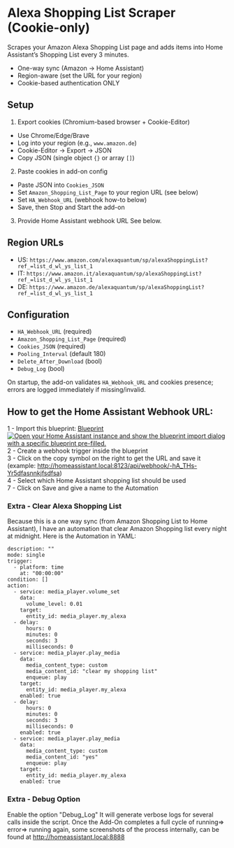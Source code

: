 # Alexa Shopping List Scraper (Cookie-only)
Scrapes your Amazon Alexa Shopping List page and adds items into Home Assistant’s Shopping List every 3 minutes.

- One-way sync (Amazon → Home Assistant)
- Region-aware (set the URL for your region)
- Cookie-based authentication ONLY

## Setup
1) Export cookies (Chromium-based browser + Cookie-Editor)
- Use Chrome/Edge/Brave
- Log into your region (e.g., `www.amazon.de`)
- Cookie-Editor → Export → JSON
- Copy JSON (single object `{}` or array `[]`)

2) Paste cookies in add-on config
- Paste JSON into `Cookies_JSON`
- Set `Amazon_Shopping_List_Page` to your region URL (see below)
- Set `HA_Webhook_URL` (webhook how-to below)
- Save, then Stop and Start the add-on

3) Provide Home Assistant webhook URL
See below.

## Region URLs
- US: `https://www.amazon.com/alexaquantum/sp/alexaShoppingList?ref_=list_d_wl_ys_list_1`
- IT: `https://www.amazon.it/alexaquantum/sp/alexaShoppingList?ref_=list_d_wl_ys_list_1`
- DE: `https://www.amazon.de/alexaquantum/sp/alexaShoppingList?ref_=list_d_wl_ys_list_1`

## Configuration
- `HA_Webhook_URL` (required)
- `Amazon_Shopping_List_Page` (required)
- `Cookies_JSON` (required)
- `Pooling_Interval` (default 180)
- `Delete_After_Download` (bool)
- `Debug_Log` (bool)

On startup, the add-on validates `HA_Webhook_URL` and cookies presence; errors are logged immediately if missing/invalid.

## How to get the Home Assistant Webhook URL:<BR>
1 - Import this blueprint: [Blueprint](/alexa_shopping_list_scraper%2FBlueprint_Import-Alexa-Shoppinglist.yaml)<BR>
[![Open your Home Assistant instance and show the blueprint import dialog with a specific blueprint pre-filled.](https://my.home-assistant.io/badges/blueprint_import.svg)](https://my.home-assistant.io/redirect/blueprint_import/?blueprint_url=https%3A//github.com/Infraviored/alexa_list_ha_import/blob/main/alexa_shopping_list_scraper/Blueprint_Import-Alexa-Shoppinglist.yaml)<BR>
2 - Create a webhook trigger inside the blueprint<BR>
3 - Click on the copy symbol on the right to get the URL and save it (example: http://homeassistant.local:8123/api/webhook/-hA_THs-Yr5dfasnnkjfsdfsa)<BR>
4 - Select which Home Assistant shopping list should be used<BR>
7 - Click on Save and give a name to the Automation<BR>

### Extra - Clear Alexa Shopping List
Because this is a one way sync (from Amazon Shopping List to Home Assistant), I have an automation that clear Amazon Shopping list every night at midnight.
Here is the Automation in YAML:

```
description: ""
mode: single
trigger:
  - platform: time
    at: "00:00:00"
condition: []
action:
  - service: media_player.volume_set
    data:
      volume_level: 0.01
    target:
      entity_id: media_player.my_alexa
  - delay:
      hours: 0
      minutes: 0
      seconds: 3
      milliseconds: 0
  - service: media_player.play_media
    data:
      media_content_type: custom
      media_content_id: "clear my shopping list"
      enqueue: play
    target:
      entity_id: media_player.my_alexa
    enabled: true
  - delay:
      hours: 0
      minutes: 0
      seconds: 3
      milliseconds: 0
    enabled: true
  - service: media_player.play_media
    data:
      media_content_type: custom
      media_content_id: "yes"
      enqueue: play
    target:
      entity_id: media_player.my_alexa
    enabled: true
```

### Extra - Debug Option
Enable the option "Debug_Log"
It will generate verbose logs for several calls inside the script.
Once the Add-On completes a full cycle of running=> error=> running again, some screenshots of the process internally, can be found at http://homeassistant.local:8888 
